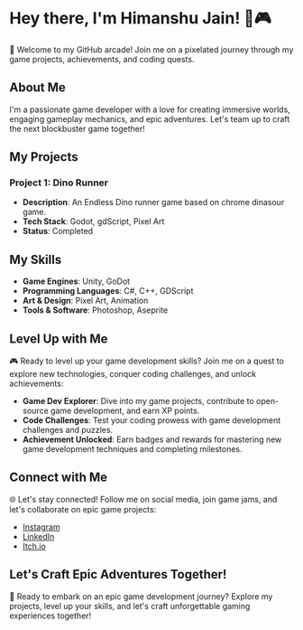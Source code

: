 # Hey there, I'm Himanshu Jain! 👾🎮

🚀 Welcome to my GitHub arcade! Join me on a pixelated journey through my game projects, achievements, and coding quests.



## About Me

I'm a passionate game developer with a love for creating immersive worlds, engaging gameplay mechanics, and epic adventures. Let's team up to craft the next blockbuster game together!


## My Projects

### Project 1: Dino Runner
- **Description**: An Endless Dino runner game based on chrome dinasour game.
- **Tech Stack**: Godot, gdScript, Pixel Art
- **Status**: Completed


## My Skills

- **Game Engines**: Unity, GoDot
- **Programming Languages**: C#, C++, GDScript
- **Art & Design**: Pixel Art, Animation
- **Tools & Software**: Photoshop, Aseprite


## Level Up with Me

🎮 Ready to level up your game development skills? Join me on a quest to explore new technologies, conquer coding challenges, and unlock achievements:

- **Game Dev Explorer**: Dive into my game projects, contribute to open-source game development, and earn XP points.
- **Code Challenges**: Test your coding prowess with game development challenges and puzzles.
- **Achievement Unlocked**: Earn badges and rewards for mastering new game development techniques and completing milestones.


## Connect with Me

🌐 Let's stay connected! Follow me on social media, join game jams, and let's collaborate on epic game projects:

- [Instagram](https://www.instagram.com/himanshu_jain112/)
- [LinkedIn](https://www.linkedin.com/in/himanshu-jain-343294223/)
- [Itch.io](https://himansh.itch.io/)

  

## Let's Craft Epic Adventures Together!

🚀 Ready to embark on an epic game development journey? Explore my projects, level up your skills, and let's craft unforgettable gaming experiences together!
